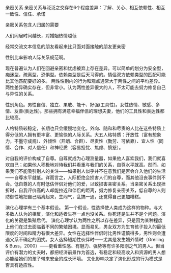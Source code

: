 亲密关系
亲密关系与泛泛之交存在6个程度差异：了解、关心、相互依赖性、相互一致性、信任、承诺

亲密关系包含人归属的需要

人们同居时间越长，对婚姻热情越低

经常交流文本信息的朋友看起来比只面对面接触的朋友更亲密

性别比率影响人际关系规范啊。

现在普遍认为人们在回避亲密和忧虑被弃上存在差异。可以简单的划分为安全型，痴迷型，疏离型，恐惧型。依赖类型是后天习得的。情侣双方依赖类型的匹配可能比其他匹配要好的多。
两性性别内的行为和观点通常大于两性之间的平均差异。两性差异确实存在，但非常小。认为两性差异很大的人，不太可能去努力修复自己与异性的关系。

性别角色。男性自信、独立、果敢、能干、好强(工具性)。女性热情、敏感、多情、友善(表达性)。那些拥有满意幸福伴侣的理想夫妻，他们的工具性和表达性都比较高。

人格特质较稳定，长期也只会缓慢地变化。外向、随和和尽责的人比在这些特质上得分低的人拥有更丰富、更愉快的人际关系。大五人格特质：开放性（富有想象力，不墨守成规）、外倾性（开朗、合群）、尽责性（勤劳、可依靠）、宜人性（同情、合作、对人信任）和神经质（容易担忧、焦虑、愤怒）。

对自我的评价构成了自尊。自尊就成为心理测量器，如果他人喜欢我们，我们就喜欢自己；如果他人积极地对待我们并看重与我们的关系，自尊水平就高。然而，如果我们不能吸引别人的关注——如果别人似乎并不在意我们是否会介入他们的生活——自尊水平就低。详而言之，人际拒绝会损害人们的自尊，而其他沮丧事件则不会。低自尊的人有时低估伴侣对他们的爱，以致损害亲密关系。当亲密关系出现挫折时，自我评价高的人却能拉近和伴侣的距离，努力修复亲密关系，低自尊的人则防御性地把自己隔离起来，生闷气，乱搞一通，还觉得自己更加糟糕。

演化心理学有三个基本假设。
第一个假设，性选择使人类成为这样的物种。与大多数人认为的相反，演化和适者生存一点也没关系。你死还是生并不是个问题。演化的关键是繁殖后代。
演化心理学认为两性之所以存在差异，只是因为某种程度上他们在过去面临着不同的繁殖困境。显而易见，男女双方为生育孩子投入的最低限度的时间和精力有很大差异。女性在选择性伴侣时比男性谨慎得多，男性则会遭遇父系不确定的困扰。女人选择短期性伙伴时——尤其是发生婚外情时（Greiling & Buss，2000）——更看重性感、有魅力、强势等有许多阳刚之气的男人。但当评价有潜力的丈夫时，都把经济前景作为首选，有稳定和较高收入和资源的男人想必能给她们的孩子带来安全的成长环境。
文化影响决定了演化形成的行为模式是否具有适应性。
